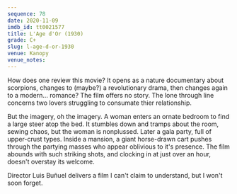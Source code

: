 ```yaml
---
sequence: 78
date: 2020-11-09
imdb_id: tt0021577
title: L'Age d'Or (1930)
grade: C+
slug: l-age-d-or-1930
venue: Kanopy
venue_notes:
---
```


How does one review this movie? It opens as a nature documentary about scorpions, changes to (maybe?) a revolutionary drama, then changes again to a modern... romance? The film offers no story. The lone through line concerns two lovers struggling to consumate thier relationship.

But the imagery, oh the imagery. A woman enters an ornate bedroom to find a large steer atop the bed. It stumbles down and tramps about the room, sewing chaos, but the woman is nonplussed. Later a gala party, full of upper-crust types. Inside a mansion, a giant horse-drawn cart pushes through the partying masses who appear oblivious to it's presence. The film abounds with such striking shots, and clocking in at just over an hour, doesn't overstay its welcome.

Director Luis Buñuel delivers a film I can't claim to understand, but I won't soon forget.
